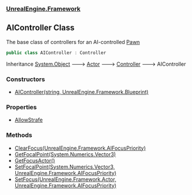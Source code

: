 ### [UnrealEngine.Framework](./UnrealEngine-Framework.md 'UnrealEngine.Framework')
## AIController Class
The base class of controllers for an AI-controlled [Pawn](./Pawn.md 'UnrealEngine.Framework.Pawn')  
```csharp
public class AIController : Controller
```
Inheritance [System.Object](https://docs.microsoft.com/en-us/dotnet/api/System.Object 'System.Object') &#129106; [Actor](./Actor.md 'UnrealEngine.Framework.Actor') &#129106; [Controller](./Controller.md 'UnrealEngine.Framework.Controller') &#129106; AIController  
### Constructors
- [AIController(string, UnrealEngine.Framework.Blueprint)](./AIController-AIController(string_Blueprint).md 'UnrealEngine.Framework.AIController.AIController(string, UnrealEngine.Framework.Blueprint)')
### Properties
- [AllowStrafe](./AIController-AllowStrafe.md 'UnrealEngine.Framework.AIController.AllowStrafe')
### Methods
- [ClearFocus(UnrealEngine.Framework.AIFocusPriority)](./AIController-ClearFocus(AIFocusPriority).md 'UnrealEngine.Framework.AIController.ClearFocus(UnrealEngine.Framework.AIFocusPriority)')
- [GetFocalPoint(System.Numerics.Vector3)](./AIController-GetFocalPoint(Vector3).md 'UnrealEngine.Framework.AIController.GetFocalPoint(System.Numerics.Vector3)')
- [GetFocusActor()](./AIController-GetFocusActor().md 'UnrealEngine.Framework.AIController.GetFocusActor()')
- [SetFocalPoint(System.Numerics.Vector3, UnrealEngine.Framework.AIFocusPriority)](./AIController-SetFocalPoint(Vector3_AIFocusPriority).md 'UnrealEngine.Framework.AIController.SetFocalPoint(System.Numerics.Vector3, UnrealEngine.Framework.AIFocusPriority)')
- [SetFocus(UnrealEngine.Framework.Actor, UnrealEngine.Framework.AIFocusPriority)](./AIController-SetFocus(Actor_AIFocusPriority).md 'UnrealEngine.Framework.AIController.SetFocus(UnrealEngine.Framework.Actor, UnrealEngine.Framework.AIFocusPriority)')

